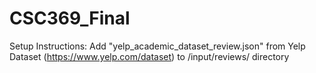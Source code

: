 # CSC369_Final

Setup Instructions:
  Add "yelp_academic_dataset_review.json" from Yelp Dataset (https://www.yelp.com/dataset) to /input/reviews/ directory
